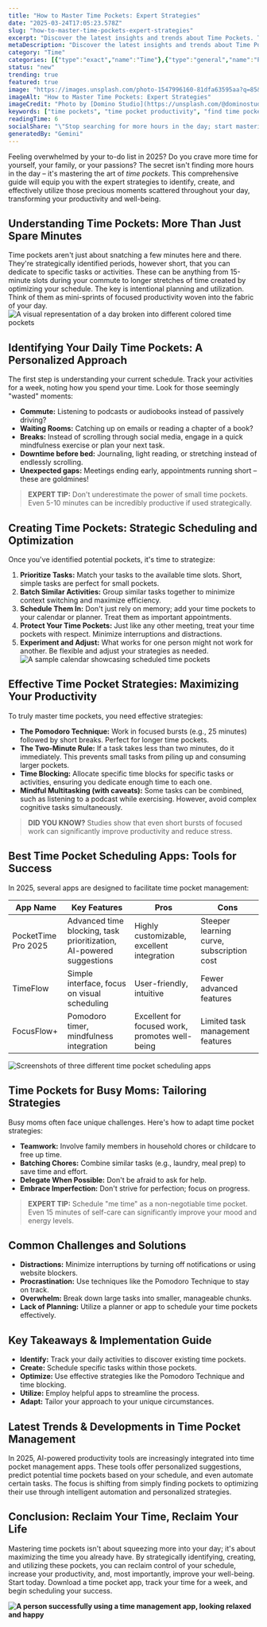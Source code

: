 ```yaml
---
title: "How to Master Time Pockets: Expert Strategies"
date: "2025-03-24T17:05:23.578Z"
slug: "how-to-master-time-pockets-expert-strategies"
excerpt: "Discover the latest insights and trends about Time Pockets. This comprehensive guide covers everything you need to know about Time Pockets in 2025."
metaDescription: "Discover the latest insights and trends about Time Pockets. This comprehensive guide covers everything you need to know about Time Pockets in 2025."
category: "Time"
categories: [{"type":"exact","name":"Time"},{"type":"general","name":"Productivity"},{"type":"medium","name":"Project Management"},{"type":"specific","name":"Task Prioritization"},{"type":"niche","name":"Pomodoro Technique"}]
status: "new"
trending: true
featured: true
image: "https://images.unsplash.com/photo-1547996160-81dfa63595aa?q=85&w=1200&fit=max&fm=webp&auto=compress"
imageAlt: "How to Master Time Pockets: Expert Strategies"
imageCredit: "Photo by [Domino Studio](https://unsplash.com/@dominostudio) on Unsplash"
keywords: ["time pockets", "time pocket productivity", "find time pockets", "create time pockets in your day", "schedule time pockets", "effective time pockets", "time pockets for busy moms", "best time pocket scheduling apps", "how to use time pockets", "buy time pocket planner"]
readingTime: 6
socialShare: "\"Stop searching for more hours in the day; start mastering the hidden time pockets already within your reach.  Unlock your true potential by strategically reclaiming even the smallest moments!\""
generatedBy: "Gemini"
---
```




Feeling overwhelmed by your to-do list in 2025?  Do you crave more time for yourself, your family, or your passions?  The secret isn't finding more hours in the day – it's mastering the art of *time pockets*. This comprehensive guide will equip you with the expert strategies to identify, create, and effectively utilize those precious moments scattered throughout your day, transforming your productivity and well-being.

## Understanding Time Pockets: More Than Just Spare Minutes

Time pockets aren't just about snatching a few minutes here and there. They're strategically identified periods, however short, that you can dedicate to specific tasks or activities.  These can be anything from 15-minute slots during your commute to longer stretches of time created by optimizing your schedule. The key is intentional planning and utilization.  Think of them as mini-sprints of focused productivity woven into the fabric of your day. ![A visual representation of a day broken into different colored time pockets](https://images.unsplash.com/photo-1485882318661-43c518feb279?q=85&w=1200&fit=max&fm=webp&auto=compress)

## Identifying Your Daily Time Pockets: A Personalized Approach

The first step is understanding your current schedule.  Track your activities for a week, noting how you spend your time.  Look for those seemingly "wasted" moments:

* **Commute:** Listening to podcasts or audiobooks instead of passively driving?
* **Waiting Rooms:** Catching up on emails or reading a chapter of a book?
* **Breaks:**  Instead of scrolling through social media, engage in a quick mindfulness exercise or plan your next task.
* **Downtime before bed:**  Journaling, light reading, or stretching instead of endlessly scrolling.
* **Unexpected gaps:**  Meetings ending early, appointments running short – these are goldmines!

> **EXPERT TIP:** Don't underestimate the power of small time pockets.  Even 5-10 minutes can be incredibly productive if used strategically.

## Creating Time Pockets: Strategic Scheduling and Optimization

Once you've identified potential pockets, it's time to strategize:

1. **Prioritize Tasks:**  Match your tasks to the available time slots. Short, simple tasks are perfect for small pockets.
2. **Batch Similar Activities:** Group similar tasks together to minimize context switching and maximize efficiency.
3. **Schedule Them In:**  Don't just rely on memory; add your time pockets to your calendar or planner.  Treat them as important appointments.
4. **Protect Your Time Pockets:**  Just like any other meeting, treat your time pockets with respect. Minimize interruptions and distractions.
5. **Experiment and Adjust:**  What works for one person might not work for another. Be flexible and adjust your strategies as needed. ![A sample calendar showcasing scheduled time pockets](https://images.unsplash.com/photo-1605143185597-9fe1a8065fbb?q=85&w=1200&fit=max&fm=webp&auto=compress)

## Effective Time Pocket Strategies: Maximizing Your Productivity

To truly master time pockets, you need effective strategies:

* **The Pomodoro Technique:** Work in focused bursts (e.g., 25 minutes) followed by short breaks. Perfect for longer time pockets.
* **The Two-Minute Rule:**  If a task takes less than two minutes, do it immediately.  This prevents small tasks from piling up and consuming larger pockets.
* **Time Blocking:** Allocate specific time blocks for specific tasks or activities, ensuring you dedicate enough time to each one.
* **Mindful Multitasking (with caveats):** Some tasks can be combined, such as listening to a podcast while exercising.  However, avoid complex cognitive tasks simultaneously.

> **DID YOU KNOW?** Studies show that even short bursts of focused work can significantly improve productivity and reduce stress.

## Best Time Pocket Scheduling Apps: Tools for Success

In 2025, several apps are designed to facilitate time pocket management:

| App Name             | Key Features                                      | Pros                                         | Cons                                      |
|----------------------|---------------------------------------------------|---------------------------------------------|------------------------------------------|
| PocketTime Pro 2025  | Advanced time blocking, task prioritization, AI-powered suggestions | Highly customizable, excellent integration  | Steeper learning curve, subscription cost |
| TimeFlow              | Simple interface, focus on visual scheduling        | User-friendly, intuitive                   | Fewer advanced features                     |
| FocusFlow+            | Pomodoro timer, mindfulness integration           | Excellent for focused work, promotes well-being | Limited task management features          |

![Screenshots of three different time pocket scheduling apps](https://images.unsplash.com/photo-1480797571962-18ab07ee47ab?q=85&w=1200&fit=max&fm=webp&auto=compress)

## Time Pockets for Busy Moms: Tailoring Strategies

Busy moms often face unique challenges.  Here's how to adapt time pocket strategies:

* **Teamwork:**  Involve family members in household chores or childcare to free up time.
* **Batching Chores:**  Combine similar tasks (e.g., laundry, meal prep) to save time and effort.
* **Delegate When Possible:**  Don't be afraid to ask for help.
* **Embrace Imperfection:**  Don't strive for perfection; focus on progress.

> **EXPERT TIP:**  Schedule "me time" as a non-negotiable time pocket.  Even 15 minutes of self-care can significantly improve your mood and energy levels.

## Common Challenges and Solutions

* **Distractions:** Minimize interruptions by turning off notifications or using website blockers.
* **Procrastination:** Use techniques like the Pomodoro Technique to stay on track.
* **Overwhelm:** Break down large tasks into smaller, manageable chunks.
* **Lack of Planning:**  Utilize a planner or app to schedule your time pockets effectively.

## Key Takeaways & Implementation Guide

* **Identify:**  Track your daily activities to discover existing time pockets.
* **Create:**  Schedule specific tasks within those pockets.
* **Optimize:**  Use effective strategies like the Pomodoro Technique and time blocking.
* **Utilize:**  Employ helpful apps to streamline the process.
* **Adapt:**  Tailor your approach to your unique circumstances.

##  Latest Trends & Developments in Time Pocket Management

In 2025, AI-powered productivity tools are increasingly integrated into time pocket management apps. These tools offer personalized suggestions, predict potential time pockets based on your schedule, and even automate certain tasks.  The focus is shifting from simply finding pockets to optimizing their use through intelligent automation and personalized strategies.

## Conclusion: Reclaim Your Time, Reclaim Your Life

Mastering time pockets isn't about squeezing more into your day; it's about maximizing the time you already have. By strategically identifying, creating, and utilizing these pockets, you can reclaim control of your schedule, increase your productivity, and, most importantly, improve your well-being.  Start today.  Download a time pocket app, track your time for a week, and begin scheduling your success.

**![A person successfully using a time management app, looking relaxed and happy](https://images.unsplash.com/photo-1582508025792-7a88814f6f7e?q=85&w=1200&fit=max&fm=webp&auto=compress)**
